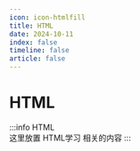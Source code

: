 ```yaml
---
icon: icon-htmlfill
title: HTML
date: 2024-10-11
index: false
timeline: false
article: false
---
```

# HTML
:::info HTML        
    这里放置 HTML学习 相关的内容
:::

<Catalog base="/study/coding/HTML" />
